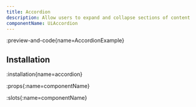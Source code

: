 ```yaml
---
title: Accordion
description: Allow users to expand and collapse sections of content
componentName: UiAccordion
---
```


:preview-and-code{name=AccordionExample}

## Installation

:installation{name=accordion}

:props{:name=componentName}

:slots{:name=componentName}
